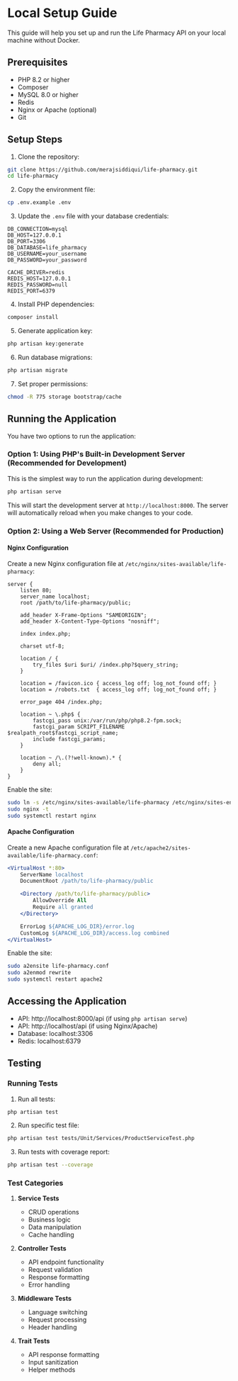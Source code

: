 # Local Setup Guide

This guide will help you set up and run the Life Pharmacy API on your local machine without Docker.

## Prerequisites

- PHP 8.2 or higher
- Composer
- MySQL 8.0 or higher
- Redis
- Nginx or Apache (optional)
- Git

## Setup Steps

1. Clone the repository:
```bash
git clone https://github.com/merajsiddiqui/life-pharmacy.git
cd life-pharmacy
```

2. Copy the environment file:
```bash
cp .env.example .env
```

3. Update the `.env` file with your database credentials:
```env
DB_CONNECTION=mysql
DB_HOST=127.0.0.1
DB_PORT=3306
DB_DATABASE=life_pharmacy
DB_USERNAME=your_username
DB_PASSWORD=your_password

CACHE_DRIVER=redis
REDIS_HOST=127.0.0.1
REDIS_PASSWORD=null
REDIS_PORT=6379
```

4. Install PHP dependencies:
```bash
composer install
```

5. Generate application key:
```bash
php artisan key:generate
```

6. Run database migrations:
```bash
php artisan migrate
```

7. Set proper permissions:
```bash
chmod -R 775 storage bootstrap/cache
```

## Running the Application

You have two options to run the application:

### Option 1: Using PHP's Built-in Development Server (Recommended for Development)

This is the simplest way to run the application during development:

```bash
php artisan serve
```

This will start the development server at `http://localhost:8000`. The server will automatically reload when you make changes to your code.

### Option 2: Using a Web Server (Recommended for Production)

#### Nginx Configuration

Create a new Nginx configuration file at `/etc/nginx/sites-available/life-pharmacy`:

```nginx
server {
    listen 80;
    server_name localhost;
    root /path/to/life-pharmacy/public;

    add_header X-Frame-Options "SAMEORIGIN";
    add_header X-Content-Type-Options "nosniff";

    index index.php;

    charset utf-8;

    location / {
        try_files $uri $uri/ /index.php?$query_string;
    }

    location = /favicon.ico { access_log off; log_not_found off; }
    location = /robots.txt  { access_log off; log_not_found off; }

    error_page 404 /index.php;

    location ~ \.php$ {
        fastcgi_pass unix:/var/run/php/php8.2-fpm.sock;
        fastcgi_param SCRIPT_FILENAME $realpath_root$fastcgi_script_name;
        include fastcgi_params;
    }

    location ~ /\.(?!well-known).* {
        deny all;
    }
}
```

Enable the site:
```bash
sudo ln -s /etc/nginx/sites-available/life-pharmacy /etc/nginx/sites-enabled/
sudo nginx -t
sudo systemctl restart nginx
```

#### Apache Configuration

Create a new Apache configuration file at `/etc/apache2/sites-available/life-pharmacy.conf`:

```apache
<VirtualHost *:80>
    ServerName localhost
    DocumentRoot /path/to/life-pharmacy/public

    <Directory /path/to/life-pharmacy/public>
        AllowOverride All
        Require all granted
    </Directory>

    ErrorLog ${APACHE_LOG_DIR}/error.log
    CustomLog ${APACHE_LOG_DIR}/access.log combined
</VirtualHost>
```

Enable the site:
```bash
sudo a2ensite life-pharmacy.conf
sudo a2enmod rewrite
sudo systemctl restart apache2
```

## Accessing the Application

- API: http://localhost:8000/api (if using `php artisan serve`)
- API: http://localhost/api (if using Nginx/Apache)
- Database: localhost:3306
- Redis: localhost:6379

## Testing

### Running Tests

1. Run all tests:
```bash
php artisan test
```

2. Run specific test file:
```bash
php artisan test tests/Unit/Services/ProductServiceTest.php
```

3. Run tests with coverage report:
```bash
php artisan test --coverage
```

### Test Categories

1. **Service Tests**
   - CRUD operations
   - Business logic
   - Data manipulation
   - Cache handling

2. **Controller Tests**
   - API endpoint functionality
   - Request validation
   - Response formatting
   - Error handling

3. **Middleware Tests**
   - Language switching
   - Request processing
   - Header handling

4. **Trait Tests**
   - API response formatting
   - Input sanitization
   - Helper methods 